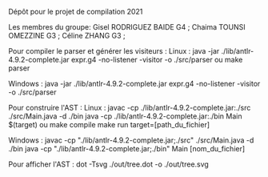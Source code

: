 Dépôt pour le projet de compilation 2021

Les membres du groupe: 
Gisel RODRIGUEZ BAIDE   G4 ;
Chaima TOUNSI OMEZZINE  G3 ;
Céline ZHANG            G3 ;

Pour compiler le parser et générer les visiteurs :
Linux :
java -jar ./lib/antlr-4.9.2-complete.jar expr.g4 -no-listener -visitor -o ./src/parser
ou
make parser

Windows :
java -jar ./lib/antlr-4.9.2-complete.jar expr.g4 -no-listener -visitor -o ./src/parser

Pour construire l'AST :
Linux :
javac -cp ./lib/antlr-4.9.2-complete.jar:./src ./src/Main.java -d ./bin
java -cp ./lib/antlr-4.9.2-complete.jar:./bin Main $(target)
ou 
make compile
make run target=[path_du_fichier]

Windows :
javac  -cp "./lib/antlr-4.9.2-complete.jar;./src" ./src/Main.java -d ./bin
java -cp "./lib/antlr-4.9.2-complete.jar;./bin" Main [nom_du_fichier]

Pour afficher l'AST :
dot -Tsvg ./out/tree.dot -o ./out/tree.svg